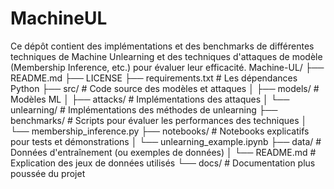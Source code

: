 # MachineUL
Ce dépôt contient des implémentations et des benchmarks de différentes techniques de Machine Unlearning et des techniques d'attaques de modèle (Membership Inference, etc.) pour évaluer leur efficacité.
Machine-UL/
├── README.md
├── LICENSE
├── requirements.txt  # Les dépendances Python
├── src/              # Code source des modèles et attaques
│   ├── models/       # Modèles ML
│   ├── attacks/      # Implémentations des attaques
│   └── unlearning/   # Implémentations des méthodes de unlearning
├── benchmarks/       # Scripts pour évaluer les performances des techniques
│   └── membership_inference.py
├── notebooks/        # Notebooks explicatifs pour tests et démonstrations
│   └── unlearning_example.ipynb
├── data/             # Données d'entraînement (ou exemples de données)
│   └── README.md     # Explication des jeux de données utilisés
└── docs/             # Documentation plus poussée du projet
